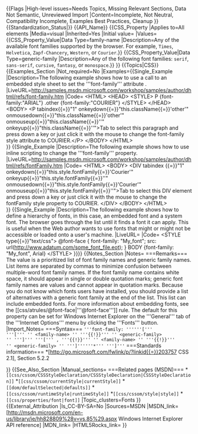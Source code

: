 {{Flags
|High-level issues=Needs Topics, Missing Relevant Sections, Data Not Semantic, Unreviewed Import
|Content=Incomplete, Not Neutral, Compatibility Incomplete, Examples Best Practices, Cleanup
}}
{{Standardization_Status|}}
{{API_Name}}
{{CSS_Property
|Applies to=All elements
|Media=visual
|Inherited=Yes
|Initial value=
|Values={{CSS_Property_Value|Data Type=family-name |Description=Any of the available font families supported by the browser. For example, <code>Times</code>, <code>Helvetica</code>, <code>Zapf-Chancery</code>, <code>Western</code>, or <code>Courier</code>.}}
{{CSS_Property_Value|Data Type=generic-family |Description=Any of the following font families: <code>serif</code>, <code>sans-serif</code>, <code>cursive</code>, <code>fantasy</code>, or <code>monospace</code>.}}
}}
{{Topics|CSS}}
{{Examples_Section
|Not_required=No
|Examples={{Single_Example
|Description=The following example shows how to use a call to an embedded style sheet to set the '''font-family''' attribute .
|LiveURL=http://samples.msdn.microsoft.com/workshop/samples/author/dhtml/refs/font-family.htm
|Code=
&lt;HTML&gt;
&lt;HEAD&gt;
&lt;STYLE&gt;
	P {font-family:"ARIAL"}
	.other {font-family:"COURIER"}
&lt;/STYLE&gt;
&lt;/HEAD&gt;
&lt;BODY&gt;
&lt;P tabindex{{=}}"1" onkeydown{{=}}"this.className{{=}}'other'" 
onmousedown{{=}}"this.className{{=}}'other'" onmouseup{{=}}"this.className{{=}}''" 
onkeyup{{=}}"this.className{{=}}''"&gt;Tab to select this paragraph and press down a 
key or just click it with the mouse to change the font-family style 
attribute to COURIER.&lt;/P&gt;
&lt;/BODY&gt;
&lt;/HTML&gt;  
}}
{{Single_Example
|Description=The following example shows how to use inline scripting to change the '''font-family''' property.
|LiveURL=http://samples.msdn.microsoft.com/workshop/samples/author/dhtml/refs/fontFamily.htm
|Code=
&lt;HTML&gt;
&lt;BODY&gt;
&lt;DIV tabindex {{=}}"1" onkeydown{{=}}"this.style.fontFamily{{=}}'Courier'"
onkeyup{{=}}"this.style.fontFamily{{=}}''" onmousedown{{=}}"this.style.fontFamily{{=}}'Courier'"
onmouseup{{=}}"this.style.fontFamily{{=}}''"&gt;Tab to select this DIV element and press 
down a key or just click it with the mouse to change the fontFamily style 
property to COURIER. 
&lt;/DIV&gt;
&lt;/BODY&gt;
&lt;/HTML&gt;   
}}
{{Single_Example
|Description=The following example shows how to define a hierarchy of fonts, in this case, an embedded font and a system font. The browser goes through the list until it finds a font it can apply. This is useful when the Web author wants to use fonts that might or might not be accessible or loaded onto a user's machine.
|LiveURL=
|Code=
&lt;STYLE type{{=}}"text/css"&gt;
   @font-face {
      font-family: "My_font";
      src: url(http://www.adatum.com/some_font_file.eot);
   }
   BODY {font-family: "My_font", Arial}
&lt;/STYLE&gt;
}}}}
{{Notes_Section
|Notes=
===Remarks===
The value is a prioritized list of font family names and generic family names. List items are separated by commas to minimize confusion between multiple-word font family names. If the font family name contains white space, it should appear in single or double quotation marks; generic font family names are values and cannot appear in quotation marks.
Because you do not know which fonts users have installed, you should provide a list of alternatives with a generic font family at the end of the list. This list can include embedded fonts. For more information about embedding fonts, see the [[css/atrules/@font-face|'''@font-face''']] rule.
The default for this property can be set for Windows Internet Explorer on the '''General''' tab of the '''Internet Options''' menu by clicking the '''Fonts''' button.
|Import_Notes=
===Syntax===
<code>'''font-family: ''''''[''' '''[''' ''
&lt;family-name&gt;
'' '''{{!}}''' ''
&lt;generic-family&gt;
'' ''']''' '''[''' , '''{{!}}''' ''
&lt;family-name&gt;
'' '''{{!}}''' ''
&lt;generic-family&gt;
'' ''']''''''*''' ''']'''</code>
===Standards information===
*[http://go.microsoft.com/fwlink/p/?linkid{{=}}203757 CSS 2.1], Section 5.2.2


}}
{{See_Also_Section
|Manual_sections=
===Related pages (MSDN)===
*<code>[[css/cssom/CSSStyleDeclaration/CSSStyleDeclaration|CSSStyleDeclaration]]</code>
*<code>[[css/cssom/currentStyle|currentStyle]]</code>
*<code>[[dom/defaultSelected|defaults]]</code>
*<code>[[css/cssom/runtimeStyle|runtimeStyle]]</code>
*<code>[[css/cssom/style|style]]</code>
*<code>[[css/properties/font|font]]</code>
|Topic_clusters=Fonts
}}
{{External_Attribution
|Is_CC-BY-SA=No
|Sources=MSDN
|MSDN_link=[http://msdn.microsoft.com/en-us/library/ie/hh828809%28v=vs.85%29.aspx Windows Internet Explorer API reference]
|MDN_link=
|HTML5Rocks_link=
}}